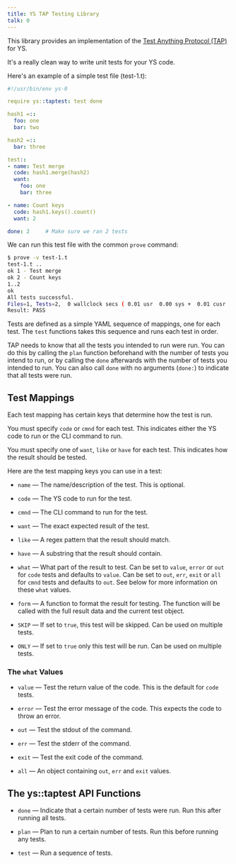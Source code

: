 ```yaml
---
title: YS TAP Testing Library
talk: 0
---
```


This library provides an implementation of the [Test Anything Protocol (TAP)](
https://testanything.org/) for YS.

It's a really clean way to write unit tests for your YS code.

Here's an example of a simple test file (test-1.t):

```yaml
#!/usr/bin/env ys-0

require ys::taptest: test done

hash1 =::
  foo: one
  bar: two

hash2 =::
  bar: three

test::
- name: Test merge
  code: hash1.merge(hash2)
  want:
    foo: one
    bar: three

- name: Count keys
  code: hash1.keys().count()
  want: 2

done: 2     # Make sure we ran 2 tests
```

We can run this test file with the common `prove` command:

```sh
$ prove -v test-1.t
test-1.t ..
ok 1 - Test merge
ok 2 - Count keys
1..2
ok
All tests successful.
Files=1, Tests=2,  0 wallclock secs ( 0.01 usr  0.00 sys +  0.01 cusr  0.00 csys =  0.02 CPU)
Result: PASS
```

Tests are defined as a simple YAML sequence of mappings, one for each test.
The `test` functions takes this sequence and runs each test in order.

TAP needs to know that all the tests you intended to run were run.
You can do this by calling the `plan` function beforehand with the number of
tests you intend to run, or by calling the `done` afterwards with the number of
tests you intended to run.
You can also call `done` with no arguments (`done:`) to indicate that all tests
were run.


## Test Mappings

Each test mapping has certain keys that determine how the test is run.

You must specify `code` or `cmnd` for each test.
This indicates either the YS code to run or the CLI command to run.

You must specify one of `want`, `like` or `have` for each test.
This indicates how the result should be tested.

Here are the test mapping keys you can use in a test:

* `name` — The name/description of the test. This is optional.

* `code` — The YS code to run for the test.

* `cmnd` — The CLI command to run for the test.

* `want` — The exact expected result of the test.

* `like` — A regex pattern that the result should match.

* `have` — A substring that the result should contain.

* `what` — What part of the result to test.
  Can be set to `value`, `error` or `out` for `code` tests and defaults to
  `value`.
  Can be set to `out`, `err`, `exit` or `all` for `cmnd` tests and defaults to
  `out`.
  See below for more information on these `what` values.

* `form` — A function to format the result for testing.
  The function will be called with the full result data and the current test
  object.

* `SKIP` — If set to `true`, this test will be skipped.
  Can be used on multiple tests.

* `ONLY` — If set to `true` only this test will be run.
  Can be used on multiple tests.


### The `what` Values

* `value` — Test the return value of the code.
  This is the default for `code` tests.

* `error` — Test the error message of the code.
  This expects the code to throw an error.

* `out` — Test the stdout of the command.

* `err` — Test the stderr of the command.

* `exit` — Test the exit code of the command.

* `all` — An object containing `out`, `err` and `exit` values.


## The ys::taptest API Functions

* `done` — Indicate that a certain number of tests were run.
  Run this after running all tests.

* `plan` — Plan to run a certain number of tests.
  Run this before running any tests.

* `test` — Run a sequence of tests.
